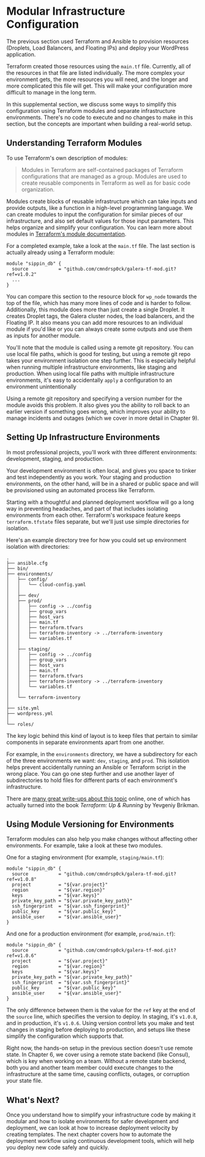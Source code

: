 # Modular Infrastructure Configuration

The previous section used Terraform and Ansible to provision resources (Droplets, Load Balancers, and Floating IPs) and deploy your WordPress application.

Terraform created those resources using the `main.tf` file. Currently, all of the resources in that file are listed individually. The more complex your environment gets, the more resources you will need, and the longer and more complicated this file will get. This will make your configuration more difficult to manage in the long term.

In this supplemental section, we discuss some ways to simplify this configuration using Terraform modules and separate infrastructure environments. There's no code to execute and no changes to make in this section, but the concepts are important when building a real-world setup.

## Understanding Terraform Modules

To use Terraform's own description of modules:

> Modules in Terraform are self-contained packages of Terraform configurations that are managed as a group. Modules are used to create reusable components in Terraform as well as for basic code organization.

Modules create blocks of reusable infrastructure which can take inputs and provide outputs, like a function in a high-level programming language. We can create modules to input the configuration for similar pieces of our infrastructure, and also set default values for those input parameters. This helps organize and simplify your configuration. You can learn more about modules in [Terraform's module documentation](https://www.terraform.io/docs/modules/index.html).

For a completed example, take a look at the `main.tf` file. The last section is actually already using a Terraform module:

```
module "sippin_db" {
  source           = "github.com/cmndrsp0ck/galera-tf-mod.git?ref=v1.0.2"
  ...
}
```

You can compare this section to the resource block for `wp_node` towards the top of the file, which has many more lines of code and is harder to follow. Additionally, this module does more than just create a single Droplet. It creates Droplet tags, the Galera cluster nodes, the load balancers, and the Floating IP. <!-- TODO(@hazel-nut): can we expand and rephrase this next sentence to give context and make it clearer what advantages this gives to the reader? what does it mean to create outputs to use with another module? when would they want to do that? why is it beneficial to add more resources to a module? --> It also means you can add more resources to an individual module if you'd like or you can always create some outputs and use them as inputs for another module. 

You'll note that the module is called using a remote git repository. You can use local file paths, which is good for testing, but using a remote git repo takes your environment isolation one step further. This is especially helpful when running multiple infrastructure environments, like staging and production. When using local file paths with multiple infrastructure environments, it's easy to accidentally `apply` a configuration to an environment unintentionally

Using a remote git repository and specifying a version number for the module avoids this problem. It also gives you the ability to roll back to an earlier version if something goes wrong, which improves your ability to manage incidents and outages (which we cover in more detail in Chapter 9).

## Setting Up Infrastructure Environments

In most professional projects, you'll work with three different environments: development, staging, and production.

Your development environment is often local, and gives you space to tinker and test independently as you work. Your staging and production environments, on the other hand, will be in a shared or public space and will be provisioned using an automated process like Terraform.

Starting with a thoughtful and planned deployment workflow will go a long way in preventing headaches, and part of that includes isolating environments from each other. Terraform's workspace feature keeps `terraform.tfstate` files separate, but we'll just use simple directories for isolation. <!-- TODO(@hazel-nut): why not use workspaces? when would someone want to use workspaces over directories, or directories over workspaces? -->

Here's an example directory tree for how you could set up environment isolation with directories:

```
.
├── ansible.cfg
├── bin/
├── environments/
│   ├── config/
│   │   └── cloud-config.yaml
│   │
│   ├── dev/
│   ├── prod/
│   │   ├── config -> ../config
│   │   ├── group_vars
│   │   ├── host_vars
│   │   ├── main.tf
│   │   ├── terraform.tfvars
│   │   ├── terraform-inventory -> ../terraform-inventory
│   │   └── variables.tf
│   │
│   ├── staging/
│   │   ├── config -> ../config
│   │   ├── group_vars
│   │   ├── host_vars
│   │   ├── main.tf
│   │   ├── terraform.tfvars
│   │   ├── terraform-inventory -> ../terraform-inventory
│   │   └── variables.tf
│   │
│   └── terraform-inventory
│
├── site.yml
├── wordpress.yml
│
└── roles/
```

The key logic behind this kind of layout is to keep files that pertain to similar components in separate environments apart from one another.

For example, in the `environments` directory, we have a subdirectory for each of the three environments we want: `dev`, `staging`, and `prod`. This isolation helps prevent accidentally running an Ansible or Terraform script in the wrong place. You can go one step further and use another layer of subdirectories to hold files for different parts of each environment's infrastructure.

There are [many great write-ups about this topic](https://blog.gruntwork.io/a-comprehensive-guide-to-terraform-b3d32832baca) online, one of which has actually turned into the book *Terraform: Up & Running* by Yevgeniy Brikman.

## Using Module Versioning for Environments

Terraform modules can also help you make changes without affecting other environments. For example, take a look at these two modules.

One for a staging environment (for example, `staging/main.tf`):

```
module "sippin_db" {
  source           = "github.com/cmndrsp0ck/galera-tf-mod.git?ref=v1.0.8"
  project          = "${var.project}"
  region           = "${var.region}"
  keys             = "${var.keys}"
  private_key_path = "${var.private_key_path}"
  ssh_fingerprint  = "${var.ssh_fingerprint}"
  public_key       = "${var.public_key}"
  ansible_user     = "${var.ansible_user}"
}
```

And one for a production environment (for example, `prod/main.tf`):

```
module "sippin_db" {
  source           = "github.com/cmndrsp0ck/galera-tf-mod.git?ref=v1.0.6"
  project          = "${var.project}"
  region           = "${var.region}"
  keys             = "${var.keys}"
  private_key_path = "${var.private_key_path}"
  ssh_fingerprint  = "${var.ssh_fingerprint}"
  public_key       = "${var.public_key}"
  ansible_user     = "${var.ansible_user}"
}
```

The only difference between them is the value for the `ref` key at the end of the `source` line, which specifies the version to deploy. In staging, it's `v1.0.8`, and in production, it's `v1.0.6`. Using version control lets you make and test changes in staging before deploying to production, and setups like these simplify the configuration which supports that.

Right now, the hands-on setup in the previous section doesn't use remote state. In Chapter 6, we cover using a remote state backend (like Consul), which is key when working on a team. Without a remote state backend, both you and another team member could execute changes to the infrastructure at the same time, causing conflicts, outages, or corruption your state file.

## What's Next?

Once you understand how to simplify your infrastructure code by making it modular and how to isolate environments for safer development and deployment, we can look at how to increase deployment velocity by creating templates. The next chapter covers how to automate the deployment workflow using continuous development tools, which will help you deploy new code safely and quickly.
